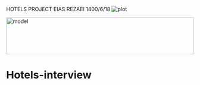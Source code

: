 HOTELS PROJECT
EIAS REZAEI 1400/6/18
![plot](./src/GitGub-ReadMe-pic.jpg)

<img srr="./src/GitGub-ReadMe-pic.jpg" alt="model" width="100%"
height="100px">

# Hotels-interview
